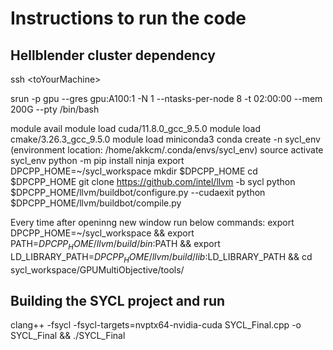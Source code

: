 # Instructions to run the code

## Hellblender cluster dependency 

ssh \<toYourMachine\>

srun -p gpu --gres gpu:A100:1 -N 1 --ntasks-per-node 8 -t 02:00:00 --mem 200G --pty /bin/bash

module avail 
module load cuda/11.8.0_gcc_9.5.0
module load cmake/3.26.3_gcc_9.5.0
module load miniconda3
conda create -n sycl_env  (environment location: /home/akkcm/.conda/envs/sycl_env)
source activate sycl_env
python -m pip install ninja
export DPCPP_HOME=~/sycl_workspace
mkdir $DPCPP_HOME
cd $DPCPP_HOME
git clone https://github.com/intel/llvm -b sycl
python $DPCPP_HOME/llvm/buildbot/configure.py --cudaexit
python $DPCPP_HOME/llvm/buildbot/compile.py

Every time after openinng new window run below commands:
export DPCPP_HOME=~/sycl_workspace && export PATH=$DPCPP_HOME/llvm/build/bin:$PATH && export LD_LIBRARY_PATH=$DPCPP_HOME/llvm/build/lib:$LD_LIBRARY_PATH && cd sycl_workspace/GPUMultiObjective/tools/


## Building the SYCL project and run
clang++ -fsycl -fsycl-targets=nvptx64-nvidia-cuda SYCL_Final.cpp -o SYCL_Final && ./SYCL_Final

